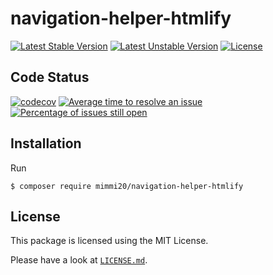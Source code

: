 # navigation-helper-htmlify

[![Latest Stable Version](https://poser.pugx.org/mimmi20/navigation-helper-htmlify/v/stable?format=flat-square)](https://packagist.org/packages/mimmi20/navigation-helper-htmlify)
[![Latest Unstable Version](https://poser.pugx.org/mimmi20/navigation-helper-htmlify/v/unstable?format=flat-square)](https://packagist.org/packages/mimmi20/navigation-helper-htmlify)
[![License](https://poser.pugx.org/mimmi20/navigation-helper-htmlify/license?format=flat-square)](https://packagist.org/packages/mimmi20/navigation-helper-htmlify)

## Code Status

[![codecov](https://codecov.io/gh/mimmi20/navigation-helper-htmlify/branch/master/graph/badge.svg)](https://codecov.io/gh/mimmi20/navigation-helper-htmlify)
[![Average time to resolve an issue](http://isitmaintained.com/badge/resolution/mimmi20/navigation-helper-htmlify.svg)](http://isitmaintained.com/project/mimmi20/navigation-helper-htmlify "Average time to resolve an issue")
[![Percentage of issues still open](http://isitmaintained.com/badge/open/mimmi20/navigation-helper-htmlify.svg)](http://isitmaintained.com/project/mimmi20/navigation-helper-htmlify "Percentage of issues still open")

## Installation

Run

```
$ composer require mimmi20/navigation-helper-htmlify
```

## License

This package is licensed using the MIT License.

Please have a look at [`LICENSE.md`](LICENSE.md).

